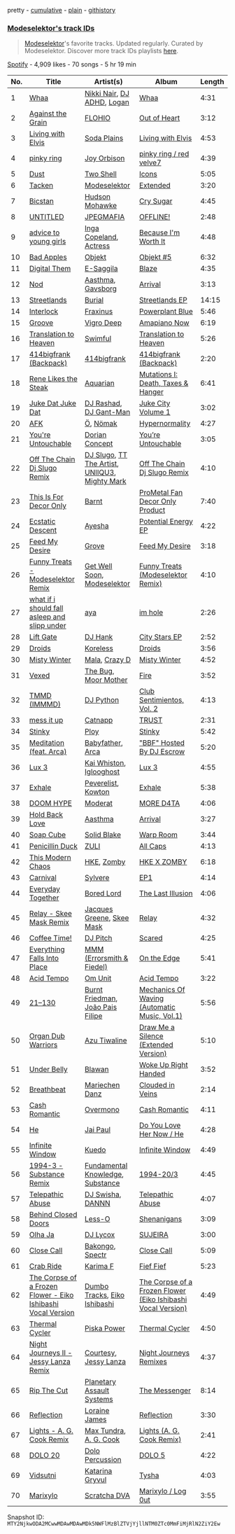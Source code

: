 pretty - [cumulative](/playlists/cumulative/37i9dQZF1DWXl7Y0piXYnl.md) - [plain](/playlists/plain/37i9dQZF1DWXl7Y0piXYnl) - [githistory](https://github.githistory.xyz/mackorone/spotify-playlist-archive/blob/main/playlists/plain/37i9dQZF1DWXl7Y0piXYnl)

### [Modeselektor's track IDs](https://open.spotify.com/playlist/37i9dQZF1DWXl7Y0piXYnl)

> <a href="spotify:artist:2jYMYP2SVifgmzNRQJx3SJ">Modeselektor</a>'s favorite tracks\. Updated regularly\. Curated by Modeselektor\. Discover more track IDs playlists <a href="spotify:genre:track\_id">here</a>.

[Spotify](https://open.spotify.com/user/spotify) - 4,909 likes - 70 songs - 5 hr 19 min

| No. | Title | Artist(s) | Album | Length |
|---|---|---|---|---|
| 1 | [Whaa](https://open.spotify.com/track/3gSjE4dzaRAIerYL3S7iCy) | [Nikki Nair](https://open.spotify.com/artist/27JCep1zDO3K8GY50trDo6), [DJ ADHD](https://open.spotify.com/artist/7hOtK8fa4BkYO3CvLMpZCo), [Logan](https://open.spotify.com/artist/7uyQOsktLn9VjGJg5KO9Ek) | [Whaa](https://open.spotify.com/album/6hM7p7z5jfapt4KVChVz0b) | 4:31 |
| 2 | [Against the Grain](https://open.spotify.com/track/3OOsEKhwlKhgP4qfzo6C29) | [FLOHIO](https://open.spotify.com/artist/7qffELscxpltKCso3ByH67) | [Out of Heart](https://open.spotify.com/album/1tdOMtIqtxNaphb7BmbM6g) | 3:12 |
| 3 | [Living with Elvis](https://open.spotify.com/track/7MpULkHDYWlmNpogc6RHmp) | [Soda Plains](https://open.spotify.com/artist/5HhWwA2scJlT05BYYtZk9w) | [Living with Elvis](https://open.spotify.com/album/3l0UiGPKsX8bqf136NtFeZ) | 4:53 |
| 4 | [pinky ring](https://open.spotify.com/track/6ujwcSNqTkQBwR8sJUABaZ) | [Joy Orbison](https://open.spotify.com/artist/0aIpJqqTLf683ojWREc5lg) | [pinky ring / red velve7](https://open.spotify.com/album/1vlLqZ0bH500wKz2TRKNIQ) | 4:39 |
| 5 | [Dust](https://open.spotify.com/track/5Go4qXmqUAypKZKCI3ynck) | [Two Shell](https://open.spotify.com/artist/4mcHKwboFDmpDBQ4fiOrf3) | [Icons](https://open.spotify.com/album/5sJJC4UoKTfJaW0jO6YYCG) | 5:05 |
| 6 | [Tacken](https://open.spotify.com/track/66KXSLfCiAoZkcjyF3Uujm) | [Modeselektor](https://open.spotify.com/artist/2jYMYP2SVifgmzNRQJx3SJ) | [Extended](https://open.spotify.com/album/595ckypY5Dho4okbAw24bz) | 3:20 |
| 7 | [Bicstan](https://open.spotify.com/track/0ijKkR37HK5zOX2hm5bOqv) | [Hudson Mohawke](https://open.spotify.com/artist/6olWbKW2VLhFCHfOi0iEDb) | [Cry Sugar](https://open.spotify.com/album/5YoNp5U9MsUvXsTWhVhEFU) | 4:45 |
| 8 | [UNTITLED](https://open.spotify.com/track/5bYFQquNKlqHPRX5gRHLOT) | [JPEGMAFIA](https://open.spotify.com/artist/6yJ6QQ3Y5l0s0tn7b0arrO) | [OFFLINE!](https://open.spotify.com/album/5k1geNqLd4yHzyg5L6XF2z) | 2:48 |
| 9 | [advice to young girls](https://open.spotify.com/track/0ZPXrHESylcoCCy463k7YP) | [Inga Copeland](https://open.spotify.com/artist/1ZdoULgEhBXOV2g3j3Zhhi), [Actress](https://open.spotify.com/artist/3bg5rmICvmA8dmYVAdKGYH) | [Because I'm Worth It](https://open.spotify.com/album/7arCHJ8lpH2X3YpeEAmJxS) | 4:48 |
| 10 | [Bad Apples](https://open.spotify.com/track/22CjVpcH29cyyXljhLAPew) | [Objekt](https://open.spotify.com/artist/44z1nVVXZE8d4njcQmQLWc) | [Objekt \#5](https://open.spotify.com/album/7g6AaylaH6MMPVYfX8QWqj) | 6:32 |
| 11 | [Digital Them](https://open.spotify.com/track/6pbMw79R8vAMYvOrAuCuJ9) | [E\-Saggila](https://open.spotify.com/artist/2TGknI5Y6WbbxgvzVodku6) | [Blaze](https://open.spotify.com/album/5imr4nLw9J2Pbt0G4eXZYD) | 4:35 |
| 12 | [Nod](https://open.spotify.com/track/5WpDuShb7jnAb7kknl6jRT) | [Aasthma](https://open.spotify.com/artist/0oWDC2Rq9mbNIzMxoRpdoc), [Gavsborg](https://open.spotify.com/artist/1pJjT9XxNky39USV1eAHhN) | [Arrival](https://open.spotify.com/album/1oxIKxsCwD2a3WxSKk0fF7) | 3:13 |
| 13 | [Streetlands](https://open.spotify.com/track/3G3wD7ovEtCLcrljv6IYRd) | [Burial](https://open.spotify.com/artist/0uCCBpmg6MrPb1KY2msceF) | [Streetlands EP](https://open.spotify.com/album/5ahm26Lxj4lpSs6Cd5IhUe) | 14:15 |
| 14 | [Interlock](https://open.spotify.com/track/5rO4SLcRMIA4qVRGSjes1e) | [Fraxinus](https://open.spotify.com/artist/5d0OxGSqpm65ffCbEugA9y) | [Powerplant Blue](https://open.spotify.com/album/1DtaayLkVUDBdxboteogfU) | 5:46 |
| 15 | [Groove](https://open.spotify.com/track/6aQWAtgTQsnNKRTVyG54ST) | [Vigro Deep](https://open.spotify.com/artist/2mF7ygWz9oyJ3L6ZPWlZVH) | [Amapiano Now](https://open.spotify.com/album/4utVlAAihkM0AmxX0pddst) | 6:19 |
| 16 | [Translation to Heaven](https://open.spotify.com/track/1zv7nMIgMYZoBjOpurzDK9) | [Swimful](https://open.spotify.com/artist/5p2jjfukXGV71EKxpvG4nB) | [Translation to Heaven](https://open.spotify.com/album/5IAiKs09l4DvJdTlG07oba) | 5:26 |
| 17 | [414bigfrank \(Backpack\)](https://open.spotify.com/track/1dK4M8URG1hNYngU6NqVJa) | [414bigfrank](https://open.spotify.com/artist/69LEfpwNQH6TalWVeml4QQ) | [414bigfrank \(Backpack\)](https://open.spotify.com/album/2GaAZT80RlURjoemrByihl) | 2:20 |
| 18 | [Rene Likes the Steak](https://open.spotify.com/track/1xnazYas0VlhuKOPkp5ChN) | [Aquarian](https://open.spotify.com/artist/5sr7enH1jsMhSe1LT0hSJ0) | [Mutations I: Death, Taxes & Hanger](https://open.spotify.com/album/5U2IrljnQtrNRWtarbA6vB) | 6:41 |
| 19 | [Juke Dat Juke Dat](https://open.spotify.com/track/1vrmAvc4WcVbDe1fmPRtUT) | [DJ Rashad](https://open.spotify.com/artist/4zGBj9dI63YIWmZkPl3o7V), [DJ Gant\-Man](https://open.spotify.com/artist/1V65K61WofX4cJDVLCocU8) | [Juke City Volume 1](https://open.spotify.com/album/2VcoFQbHgH7zJ3fdgwZd69) | 3:02 |
| 20 | [AFK](https://open.spotify.com/track/1tZF2qAjWjqJB45rj7ZrdW) | [Ö](https://open.spotify.com/artist/2f1BFOhuLHw7mXfquuG85y), [Nömak](https://open.spotify.com/artist/6rbVD4QiFbfXuqHaZ6DxEY) | [Hypernormality](https://open.spotify.com/album/5s2MU4pZMy6B3guYWxlLX5) | 4:27 |
| 21 | [You're Untouchable](https://open.spotify.com/track/0btw2yljb0iwuJAkNwJttB) | [Dorian Concept](https://open.spotify.com/artist/2sriRQRt36DnfHtD68zZlj) | [You’re Untouchable](https://open.spotify.com/album/0pxFKq1nDXdYXFerM58DXQ) | 3:05 |
| 22 | [Off The Chain Dj Slugo Remix](https://open.spotify.com/track/0uuIGg17cKJ6HXkFku3wav) | [DJ Slugo](https://open.spotify.com/artist/1cdLR0Fz14MLkWY78hNTYT), [TT The Artist](https://open.spotify.com/artist/1T6Em6UJ7pSdgXw5V72YHr), [UNIIQU3](https://open.spotify.com/artist/5aR8qSaApKChlZvzB0Jfpx), [Mighty Mark](https://open.spotify.com/artist/1ZOrj4AfBAHarzErIezwhM) | [Off The Chain Dj Slugo Remix](https://open.spotify.com/album/5sB4QoZLW8kojpRy6Iuxu8) | 4:10 |
| 23 | [This Is For Decor Only](https://open.spotify.com/track/7MhlaVTDkrqC8cfqxvOpMm) | [Barnt](https://open.spotify.com/artist/5UwHHsEQqO6OiQCtYHDpn9) | [ProMetal Fan Decor Only Product](https://open.spotify.com/album/1BBfcVEHnqCElAhufm24vV) | 7:40 |
| 24 | [Ecstatic Descent](https://open.spotify.com/track/1fzfzbpFaqrUCIUl4JTf9N) | [Ayesha](https://open.spotify.com/artist/2nmIga6kAJM6a18mZqsE1U) | [Potential Energy EP](https://open.spotify.com/album/6K4gUl04NEkKWlXndYVpEa) | 4:22 |
| 25 | [Feed My Desire](https://open.spotify.com/track/0ilyFmpXfzAGXV3AnaRZBf) | [Grove](https://open.spotify.com/artist/1ymLBAEb4VHg1sObM20pQ3) | [Feed My Desire](https://open.spotify.com/album/1nOKhnCzTIJSAEoUAiMl6C) | 3:18 |
| 26 | [Funny Treats \- Modeselektor Remix](https://open.spotify.com/track/2o01dGrCGJnY1ogw43r414) | [Get Well Soon](https://open.spotify.com/artist/747B3lhFN6MsexRBAdYC9s), [Modeselektor](https://open.spotify.com/artist/2jYMYP2SVifgmzNRQJx3SJ) | [Funny Treats \(Modeselektor Remix\)](https://open.spotify.com/album/1lzThUocDkooE3cVNrwdI3) | 4:10 |
| 27 | [what if i should fall asleep and slipp under](https://open.spotify.com/track/4DgCkBTgSXTs1zsvSwztaE) | [aya](https://open.spotify.com/artist/0NKaRcyqHnynkv7UMsOhEH) | [im hole](https://open.spotify.com/album/3o6dE7ccS1LCt5CBkwLV7T) | 2:26 |
| 28 | [Lift Gate](https://open.spotify.com/track/1hh0EZ3VwOxbHCPsUuHZ1Z) | [DJ Hank](https://open.spotify.com/artist/6RBKpqKMAPxkwvxmZ4oFGe) | [City Stars EP](https://open.spotify.com/album/6dpEnXIEkLqXo5EUAp7l02) | 2:52 |
| 29 | [Droids](https://open.spotify.com/track/0dgA5EUIVNpiHNpVzguClf) | [Koreless](https://open.spotify.com/artist/3TsEEdpuuCN1G0dPxV4uOA) | [Droids](https://open.spotify.com/album/0EKt8LXFDttDw5i9PffErv) | 3:56 |
| 30 | [Misty Winter](https://open.spotify.com/track/7r3BrzYsLmxLiMmlL3hx5u) | [Mala](https://open.spotify.com/artist/0QTEYauMG3DrAVPXCYMseu), [Crazy D](https://open.spotify.com/artist/0c07oVZL07jYpUOCk0I6Zh) | [Misty Winter](https://open.spotify.com/album/6mXscqvoSqI0lQUCEl8cAc) | 4:52 |
| 31 | [Vexed](https://open.spotify.com/track/5swPofqzzG0XZGCp8IokY9) | [The Bug](https://open.spotify.com/artist/213i4NKah1DX9q0FNiKsuw), [Moor Mother](https://open.spotify.com/artist/4kANxfLenUobb7t5fHSrgA) | [Fire](https://open.spotify.com/album/4deCZBfXA0NZxLHRYpItqw) | 3:52 |
| 32 | [TMMD \(IMMMD\)](https://open.spotify.com/track/4bTpWhufYEvdQhAgDBFUGC) | [DJ Python](https://open.spotify.com/artist/1LoZxxInSyuVFKSMAB4BPl) | [Club Sentimientos, Vol\. 2](https://open.spotify.com/album/1WqqVCRyfP39WZXLJyXSf5) | 4:13 |
| 33 | [mess it up](https://open.spotify.com/track/2gpNArSO3LwEgD91do4BpG) | [Catnapp](https://open.spotify.com/artist/2W47Nby5KFaS1pdUt7qmCU) | [TRUST](https://open.spotify.com/album/1bvrpTqzbfMe4HvdbzwGu2) | 2:31 |
| 34 | [Stinky](https://open.spotify.com/track/4Q3KThNMzTk1Sa66vGOArJ) | [Ploy](https://open.spotify.com/artist/3mYbIK47UNTYkexhqoJOBN) | [Stinky](https://open.spotify.com/album/1KlnL0USOuaQdCOLQ4L9hY) | 5:42 |
| 35 | [Meditation \(feat\. Arca\)](https://open.spotify.com/track/4G2wDx4EztZCPNz4sVHOFF) | [Babyfather](https://open.spotify.com/artist/3DmDJOQgrwlq8MxXGLeFvA), [Arca](https://open.spotify.com/artist/4SQdUpG4f7UbkJG3cJ2Iyj) | ["BBF" Hosted By DJ Escrow](https://open.spotify.com/album/5cfMh4xCZIr5kZs5ryEpeS) | 5:20 |
| 36 | [Lux 3](https://open.spotify.com/track/7tJFgdzIDUuSIBMOcKtgaA) | [Kai Whiston](https://open.spotify.com/artist/0hktkVFcCRG9z2NTXE6jhl), [Iglooghost](https://open.spotify.com/artist/7LCDnUQYE07fnKbo46SVLB) | [Lux 3](https://open.spotify.com/album/2p1XFdGAircrJRoZkmz357) | 4:55 |
| 37 | [Exhale](https://open.spotify.com/track/4woCaPYcENLOfoK6o82MgS) | [Peverelist](https://open.spotify.com/artist/0UrA452V5vJpCW5ezx0YMP), [Kowton](https://open.spotify.com/artist/5mKLTrvI8gTtNjVewBL7Bj) | [Exhale](https://open.spotify.com/album/2OtmBruepl9cL0kIon06Co) | 5:38 |
| 38 | [DOOM HYPE](https://open.spotify.com/track/653qG3PC58QJmSIY8J1leL) | [Moderat](https://open.spotify.com/artist/2exkZbmNqMKnT8LRWuxWgy) | [MORE D4TA](https://open.spotify.com/album/0jx9Lgujl1dys53cwHWwNT) | 4:06 |
| 39 | [Hold Back Love](https://open.spotify.com/track/2OSjLktm96FTQyHgEvtlP2) | [Aasthma](https://open.spotify.com/artist/0oWDC2Rq9mbNIzMxoRpdoc) | [Arrival](https://open.spotify.com/album/1oxIKxsCwD2a3WxSKk0fF7) | 3:27 |
| 40 | [Soap Cube](https://open.spotify.com/track/2dKCoSWw0dvJnFz1f0ZWSs) | [Solid Blake](https://open.spotify.com/artist/7HUuzFIFu1CIESXaklBXyo) | [Warp Room](https://open.spotify.com/album/5KJIgL2wKgshgOz1xLWqvg) | 3:44 |
| 41 | [Penicillin Duck](https://open.spotify.com/track/1g2x6EJ0mgmwgrfU0ockwr) | [ZULI](https://open.spotify.com/artist/5Kur13kkU4pOoNFAE8K0YF) | [All Caps](https://open.spotify.com/album/1sXHoAxzB4MG62AaSDPToo) | 4:13 |
| 42 | [This Modern Chaos](https://open.spotify.com/track/6Ndh6p8P7uXzC1mkFKQGwH) | [HKE](https://open.spotify.com/artist/7hRT5X8T2Dexcv7whFC804), [Zomby](https://open.spotify.com/artist/0e1hn6R8UCfLkpHINwAyXR) | [HKE X ZOMBY](https://open.spotify.com/album/2C3s1fknfhrFZrxpCsfbOc) | 6:18 |
| 43 | [Carnival](https://open.spotify.com/track/6pRodcSGShSPuohnoiR96W) | [Sylvere](https://open.spotify.com/artist/6Uaezuj0rByRvQHRujnBcp) | [EP1](https://open.spotify.com/album/5Io6ZLxSWT9j6iJvXO2NRk) | 4:14 |
| 44 | [Everyday Together](https://open.spotify.com/track/7l35ZnElEUYGxNas8nm70K) | [Bored Lord](https://open.spotify.com/artist/651d6TuQaZF6XaRONhiS2n) | [The Last Illusion](https://open.spotify.com/album/0rKy3fohrZCVezzJKoWwlq) | 4:06 |
| 45 | [Relay \- Skee Mask Remix](https://open.spotify.com/track/6gjZSzhvquIxLlGvU1BdS8) | [Jacques Greene](https://open.spotify.com/artist/0ygIgsjUzKivFgxgjQ9iV9), [Skee Mask](https://open.spotify.com/artist/2qwi0hBvI2GrbkurOnw3hZ) | [Relay](https://open.spotify.com/album/56EaBbe1nuA5GNfn8i68O5) | 4:32 |
| 46 | [Coffee Time!](https://open.spotify.com/track/4BxeHP8DMn616l32EkF3xj) | [DJ Pitch](https://open.spotify.com/artist/6gnPiTUdUPttmm5N8j7Rvy) | [Scared](https://open.spotify.com/album/7MDD5VtcGPg9Sm9rhDESPM) | 4:25 |
| 47 | [Everything Falls Into Place](https://open.spotify.com/track/5Jb5NfKOd5iEtEJE0h0jLz) | [MMM \(Errorsmith & Fiedel\)](https://open.spotify.com/artist/0vOdhUEjmrG3rAlJ3S96mf) | [On the Edge](https://open.spotify.com/album/1sEzTsgFdyVzYFe7Mknotx) | 5:41 |
| 48 | [Acid Tempo](https://open.spotify.com/track/3Rl5Oubs6rlbCh9Ujatl9t) | [Om Unit](https://open.spotify.com/artist/3rblB9Pm51uKd9uYPVPB7B) | [Acid Tempo](https://open.spotify.com/album/4kGyT2K162y9KWh95pLYc8) | 3:22 |
| 49 | [21–130](https://open.spotify.com/track/762oBYFWHuWpZoB38KWjZr) | [Burnt Friedman](https://open.spotify.com/artist/1Y6bd4Omy7dhr9Bfpc9s3E), [João Pais Filipe](https://open.spotify.com/artist/4lgq6ijTTW3Uoq3II0MBLF) | [Mechanics Of Waving \(Automatic Music, Vol.1\)](https://open.spotify.com/album/6ZrjMKFivseM0ILhQvZ7ni) | 5:56 |
| 50 | [Organ Dub Warriors](https://open.spotify.com/track/4K6NxBmPm6KZmeZEuIOreM) | [Azu Tiwaline](https://open.spotify.com/artist/0HZwEDqo4wYPQIGacES3mB) | [Draw Me a Silence \(Extended Version\)](https://open.spotify.com/album/3yEiqOlQUT7zB19SSYgGZu) | 5:10 |
| 51 | [Under Belly](https://open.spotify.com/track/29EqYPuLdMrl6sQwq4nh2X) | [Blawan](https://open.spotify.com/artist/64kN9EkSTHYhda2FupL0KI) | [Woke Up Right Handed](https://open.spotify.com/album/6aK9NotwcbuNOwn6i6aUdH) | 3:52 |
| 52 | [Breathbeat](https://open.spotify.com/track/7wPbIRQCcoNm6R7uQoKfNX) | [Mariechen Danz](https://open.spotify.com/artist/7g0VCl7rAOnjkmPsPhflid) | [Clouded in Veins](https://open.spotify.com/album/3NKLdfZnVi2ojB3xvVaEM4) | 2:14 |
| 53 | [Cash Romantic](https://open.spotify.com/track/7ohB7weILWUB5w5iHcpaQG) | [Overmono](https://open.spotify.com/artist/01PnN11ovfen6xUOHfNpn3) | [Cash Romantic](https://open.spotify.com/album/3HfF5JwfEDokXfW3NvY7Cs) | 4:11 |
| 54 | [He](https://open.spotify.com/track/3sV8Y8weWHxBbDa4rGGL9a) | [Jai Paul](https://open.spotify.com/artist/53wZLCnhshZKDRs3uopFBc) | [Do You Love Her Now / He](https://open.spotify.com/album/5mpECz4TMWAEkAUSp7FIUO) | 4:28 |
| 55 | [Infinite Window](https://open.spotify.com/track/2EqeGPRUCz1sFz7etlN21Y) | [Kuedo](https://open.spotify.com/artist/1SYQUJukd40ps4z6RT77rC) | [Infinite Window](https://open.spotify.com/album/7nUDFp7PYZGbXD6FFkhKB2) | 4:49 |
| 56 | [1994\-3 \- Substance Remix](https://open.spotify.com/track/2CoyqUcgdxrRzCO7FixB9w) | [Fundamental Knowledge](https://open.spotify.com/artist/24ePLr1kFCBUa6domV6ogS), [Substance](https://open.spotify.com/artist/2OhRlg8iJc0v8XeRiXRr4H) | [1994\-20/3](https://open.spotify.com/album/7ILbkJD8Snfqy6BtrTxkgq) | 4:45 |
| 57 | [Telepathic Abuse](https://open.spotify.com/track/0cv35nHGvz3XcCCYY0Vnme) | [DJ Swisha](https://open.spotify.com/artist/3rnWXUmpJQJzzP3TIoqp8H), [DANNN](https://open.spotify.com/artist/57AjAsEr22xkpRJa6XOPcT) | [Telepathic Abuse](https://open.spotify.com/album/0gK4e43yD6C7lXcujdUfip) | 4:07 |
| 58 | [Behind Closed Doors](https://open.spotify.com/track/0T1HIrp2Y8akLW4IsoNV5G) | [Less\-O](https://open.spotify.com/artist/1EdiDxp9Yx76lRNzqM45FO) | [Shenanigans](https://open.spotify.com/album/0xo3h16YVXIu2gTb1kfKe9) | 3:09 |
| 59 | [Olha Ja](https://open.spotify.com/track/0ya0bggTksQ6reU4JZxz6k) | [DJ Lycox](https://open.spotify.com/artist/6HPUbM6BB61jpGbYOYMQ9C) | [SUJEIRA](https://open.spotify.com/album/6r2anSKGq1NfcFXQxRVPFV) | 3:00 |
| 60 | [Close Call](https://open.spotify.com/track/47TYels9yNyhcVTLfypPz9) | [Bakongo](https://open.spotify.com/artist/4FmchdtAj76UxQiNOjCgMo), [Spectr](https://open.spotify.com/artist/1pQBPMOeVPKEclryZMzHaz) | [Close Call](https://open.spotify.com/album/61B6UkQACI73CR484Hwoq4) | 5:09 |
| 61 | [Crab Ride](https://open.spotify.com/track/6Ume6jodiuUsMOtbHVeotc) | [Karima F](https://open.spotify.com/artist/0t8fdNcHd9rP9mqzv83RLg) | [Fief Fief](https://open.spotify.com/album/2UPkjxDxd5A90UNsd98vlw) | 5:23 |
| 62 | [The Corpse of a Frozen Flower \- Eiko Ishibashi Vocal Version](https://open.spotify.com/track/1KFlfBqzvIWGSdmSXy3ZpP) | [Dumbo Tracks](https://open.spotify.com/artist/3qfR6VhvpEf7VWvpaGqnd5), [Eiko Ishibashi](https://open.spotify.com/artist/0E2zPwLuNlSFdSI5wmqox7) | [The Corpse of a Frozen Flower \(Eiko Ishibashi Vocal Version\)](https://open.spotify.com/album/7i3xLVHJCNgB74tQjLOWRy) | 4:49 |
| 63 | [Thermal Cycler](https://open.spotify.com/track/1s1WSGkX3NNY2ZfF3QJ47q) | [Piska Power](https://open.spotify.com/artist/3nwpEvWFXksDJUhjapCGJm) | [Thermal Cycler](https://open.spotify.com/album/3Z3REtlVMyzf6sgU6vTpOf) | 4:50 |
| 64 | [Night Journeys II \- Jessy Lanza Remix](https://open.spotify.com/track/60VjArH5XWBvpahor9I7RF) | [Courtesy](https://open.spotify.com/artist/0osYTSrOpW6YESEC1lClwN), [Jessy Lanza](https://open.spotify.com/artist/4b99uGDv75xD1n2QHuPRDN) | [Night Journeys Remixes](https://open.spotify.com/album/6evedkkGMc4VTjdL5CROVz) | 4:37 |
| 65 | [Rip The Cut](https://open.spotify.com/track/12SYgE6TAQFZtBOGqv5yni) | [Planetary Assault Systems](https://open.spotify.com/artist/7umQgFrDu3yrchEbFfJd60) | [The Messenger](https://open.spotify.com/album/2paOtQ1JS1bUWkkedbZcP6) | 8:14 |
| 66 | [Reflection](https://open.spotify.com/track/3Hq1HKCXDGFYAOjXY00yD3) | [Loraine James](https://open.spotify.com/artist/536qHynzDH1QviwhWY9dE3) | [Reflection](https://open.spotify.com/album/2z5JAOOwIIWog5UDQydquq) | 3:30 |
| 67 | [Lights \- A\. G\. Cook Remix](https://open.spotify.com/track/5lZjuVUB34aCKhhdZLA9C2) | [Max Tundra](https://open.spotify.com/artist/08DpSTsNFBf1PxTm9lwpXb), [A\. G\. Cook](https://open.spotify.com/artist/335TWGWGFan4vaacJzSiU8) | [Lights \(A\. G\. Cook Remix\)](https://open.spotify.com/album/0EQRviEK9W0ctBjGw5Li3S) | 2:41 |
| 68 | [DOLO 20](https://open.spotify.com/track/6HDGvWWRuVroFCyhuIp5b3) | [Dolo Percussion](https://open.spotify.com/artist/5FqcBM8zqtOBgofGNm2Ij9) | [DOLO 5](https://open.spotify.com/album/3Fxr8l876K9G5PKslxDEy5) | 4:22 |
| 69 | [Vidsutni](https://open.spotify.com/track/08mYpNREJeflSGbZ3MYxXB) | [Katarina Gryvul](https://open.spotify.com/artist/60g5BHTwPOOmWMuyRc245e) | [Tysha](https://open.spotify.com/album/4Gm3ffKcdtdlTIImLFaVVX) | 4:03 |
| 70 | [Marixylo](https://open.spotify.com/track/6hCpieIoM2tBlpn8JBBvUJ) | [Scratcha DVA](https://open.spotify.com/artist/4RsQj1228RD7TFtUGCKRg7) | [Marixylo / Log 0ut](https://open.spotify.com/album/1RVJiWQ10iL6LdIwSwqCyI) | 3:55 |

Snapshot ID: `MTY2NjkwODA2MCwwMDAwMDAwMDk5NWFlMzBlZTVjYjllNTM0ZTc0MmFiMjRlN2ZiY2Ew`
